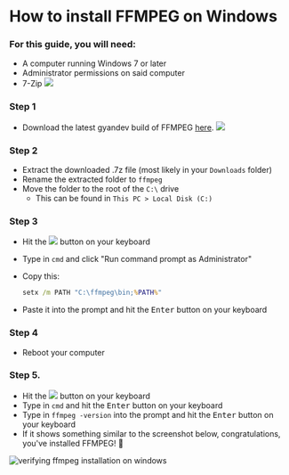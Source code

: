 # How to install FFMPEG on Windows

### For this guide, you will need:

- A computer running Windows 7 or later
- Administrator permissions on said computer
- 7-Zip [![](https://shields.io/badge/Download-7zip-fff?&logo=windows-95&style=flat-square&logoColor=fff)]((https://www.7-zip.org/))

### Step 1

- Download the latest gyandev build of FFMPEG [here](https://www.gyan.dev/ffmpeg/builds/ffmpeg-git-full.7z). [![](https://shields.io/badge/Download_gyan.dev's-FFMPEG-007808?&logo=ffmpeg&style=flat-square&logoColor=007808)](https://www.gyan.dev/ffmpeg/builds/ffmpeg-git-full.7z)

### Step 2

- Extract the downloaded .7z file (most likely in your `Downloads` folder)
- Rename the extracted folder to `ffmpeg`
- Move the folder to the root of the `C:\` drive
  - This can be found in `This PC > Local Disk (C:)`

### Step 3

- Hit the ![](https://shields.io/badge/-fff?&logo=windows&logoColor=111) button on your keyboard

- Type in `cmd` and click "Run command prompt as Administrator"

- Copy this:

  ````bat
  setx /m PATH "C:\ffmpeg\bin;%PATH%"
  ````

- Paste it into the prompt and hit the <kbd>Enter</kbd> button on your keyboard

### Step 4

- Reboot your computer

### Step 5.

- Hit the ![](https://shields.io/badge/-fff?&logo=windows&logoColor=111) button on your keyboard
- Type in `cmd` and hit the <kbd>Enter</kbd> button on your keyboard
- Type in `ffmpeg -version` into the prompt and hit the <kbd>Enter</kbd> button on your keyboard
- If it shows something similar to the screenshot below, congratulations, you've installed FFMPEG! :tada: 

![verifying ffmpeg installation on windows](https://media.geeksforgeeks.org/wp-content/uploads/20210912212115/Screenshotfrom20210912212044.png)

